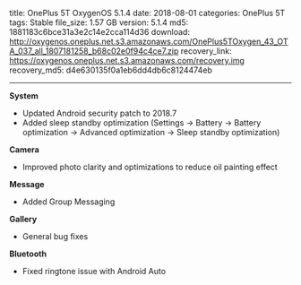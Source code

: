 title: OnePlus 5T OxygenOS 5.1.4
date: 2018-08-01
categories: OnePlus 5T
tags: Stable
file_size: 1.57 GB
version: 5.1.4
md5: 1881183c6bce31a3e2c14e2cca114d36
download: http://oxygenos.oneplus.net.s3.amazonaws.com/OnePlus5TOxygen_43_OTA_037_all_1807181258_b68c02e0f94c4ce7.zip
recovery_link: https://oxygenos.oneplus.net.s3.amazonaws.com/recovery.img
recovery_md5: d4e630135f0a1eb6dd4db6c8124474eb

---
**System**
* Updated Android security patch to 2018.7
* Added sleep standby optimization (Settings -> Battery -> Battery optimization -> Advanced optimization -> Sleep standby optimization)

**Camera**
* Improved photo clarity and optimizations to reduce oil painting effect

**Message**
* Added Group Messaging

**Gallery**
* General bug fixes

**Bluetooth**
* Fixed ringtone issue with Android Auto
